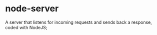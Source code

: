# node-server
A server that listens for incoming requests and sends back a response, coded with NodeJS;
